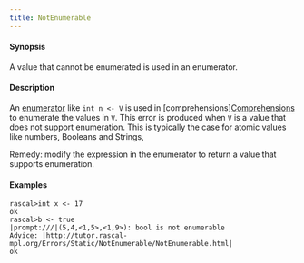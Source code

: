 ```yaml
---
title: NotEnumerable
---
```


#### Synopsis

A value that cannot be enumerated is used in an enumerator.

#### Description

An [enumerator](../../Rascal/Expressions/Comprehensions/Enumerator) like `int n <- V` is used in 
[comprehensions][Comprehensions](../../Rascal/Expressions/Comprehensions) to enumerate the values in `V`.
This error is produced when `V` is a value that does not support enumeration.
This is typically the case for atomic values like numbers, Booleans and Strings,

Remedy: modify the expression in the enumerator to return a value that supports enumeration.

#### Examples


```rascal-shell
rascal>int x <- 17
ok
rascal>b <- true
|prompt:///|(5,4,<1,5>,<1,9>): bool is not enumerable
Advice: |http://tutor.rascal-mpl.org/Errors/Static/NotEnumerable/NotEnumerable.html|
ok
```


